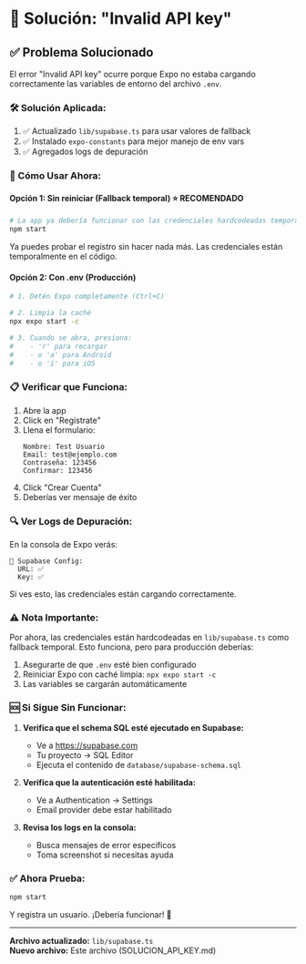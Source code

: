 # 🔧 Solución: "Invalid API key"

## ✅ Problema Solucionado

El error "Invalid API key" ocurre porque Expo no estaba cargando correctamente las variables de entorno del archivo `.env`.

### 🛠️ Solución Aplicada:

1. ✅ Actualizado `lib/supabase.ts` para usar valores de fallback
2. ✅ Instalado `expo-constants` para mejor manejo de env vars
3. ✅ Agregados logs de depuración

### 🚀 Cómo Usar Ahora:

#### Opción 1: Sin reiniciar (Fallback temporal) ⭐ RECOMENDADO
```bash
# La app ya debería funcionar con las credenciales hardcodeadas temporalmente
npm start
```

Ya puedes probar el registro sin hacer nada más. Las credenciales están temporalmente en el código.

#### Opción 2: Con .env (Producción)
```bash
# 1. Detén Expo completamente (Ctrl+C)

# 2. Limpia la caché
npx expo start -c

# 3. Cuando se abra, presiona:
#    - 'r' para recargar
#    - o 'a' para Android
#    - o 'i' para iOS
```

### 📋 Verificar que Funciona:

1. Abre la app
2. Click en "Regístrate"
3. Llena el formulario:
   ```
   Nombre: Test Usuario
   Email: test@ejemplo.com
   Contraseña: 123456
   Confirmar: 123456
   ```
4. Click "Crear Cuenta"
5. Deberías ver mensaje de éxito

### 🔍 Ver Logs de Depuración:

En la consola de Expo verás:
```
🔧 Supabase Config:
  URL: ✅
  Key: ✅
```

Si ves esto, las credenciales están cargando correctamente.

### ⚠️ Nota Importante:

Por ahora, las credenciales están hardcodeadas en `lib/supabase.ts` como fallback temporal. Esto funciona, pero para producción deberías:

1. Asegurarte de que `.env` esté bien configurado
2. Reiniciar Expo con caché limpia: `npx expo start -c`
3. Las variables se cargarán automáticamente

### 🆘 Si Sigue Sin Funcionar:

1. **Verifica que el schema SQL esté ejecutado en Supabase:**
   - Ve a https://supabase.com
   - Tu proyecto → SQL Editor
   - Ejecuta el contenido de `database/supabase-schema.sql`

2. **Verifica que la autenticación esté habilitada:**
   - Ve a Authentication → Settings
   - Email provider debe estar habilitado

3. **Revisa los logs en la consola:**
   - Busca mensajes de error específicos
   - Toma screenshot si necesitas ayuda

### ✅ Ahora Prueba:

```bash
npm start
```

Y registra un usuario. ¡Debería funcionar! 🎉

---

**Archivo actualizado:** `lib/supabase.ts`  
**Nuevo archivo:** Este archivo (SOLUCION_API_KEY.md)
